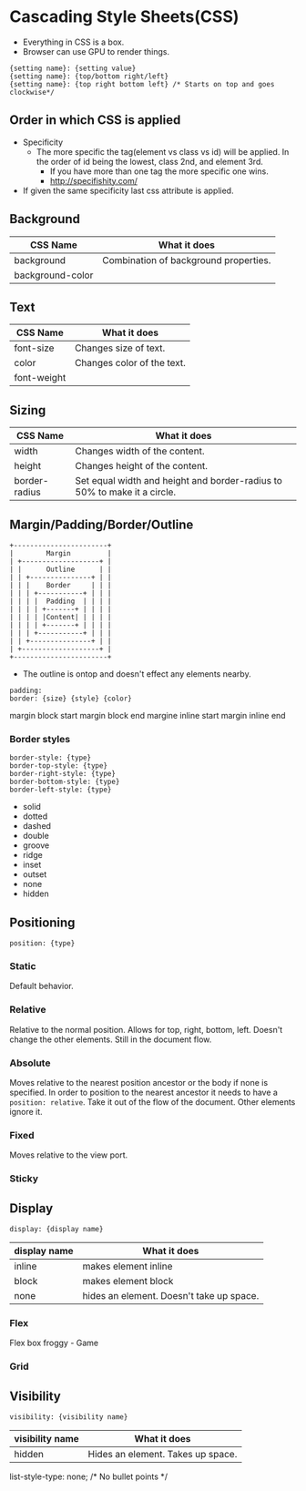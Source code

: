 # Cascading Style Sheets(CSS)
- Everything in CSS is a box.
- Browser can use GPU to render things.

```
{setting name}: {setting value}
{setting name}: {top/bottom right/left}
{setting name}: {top right bottom left} /* Starts on top and goes clockwise*/
```

## Order in which CSS is applied
- Specificity
    - The more specific the tag(element vs class vs id) will be applied. In the order of id being the lowest, class 2nd, and element 3rd.
        - If you have more than one tag the more specific one wins.
        - http://specifishity.com/
- If given the same specificity last css attribute is applied.

## Background

| CSS Name         | What it does |
|------------------|--------------|
| background       | Combination of background properties.              |
| background-color |              |

## Text

| CSS Name  | What it does               |
|-----------|----------------------------|
| font-size | Changes size of text.                            |
| color     | Changes color of the text. |
| font-weight     |  |


## Sizing

| CSS Name      | What it does                                                                    |
|---------------|---------------------------------------------------------------------------------|
| width         | Changes width of the content.                                                   |
| height        | Changes height of the content.                                                  |
| border-radius | Set equal width and height and border-radius to 50% to make it a circle. |

## Margin/Padding/Border/Outline

```
+-----------------------+
|        Margin         |
| +-------------------+ |
| |      Outline      | |
| | +---------------+ | |
| | |    Border     | | |
| | | +-----------+ | | |
| | | |  Padding  | | | |
| | | | +-------+ | | | |
| | | | |Content| | | | |
| | | | +-------+ | | | |
| | | +-----------+ | | |
| | +---------------+ | |
| +-------------------+ |
+-----------------------+
```
- The outline is ontop and doesn't effect any elements nearby.

```
padding: 
border: {size} {style} {color}
```
margin block start
margin block end
margine inline start
margin inline end

### Border styles

```
border-style: {type}
border-top-style: {type}
border-right-style: {type}
border-bottom-style: {type}
border-left-style: {type}
```

- solid
- dotted
- dashed
- double
- groove
- ridge
- inset
- outset
- none
- hidden

## Positioning

`position: {type}`

### Static
Default behavior.
### Relative
Relative to the normal position. Allows for top, right, bottom, left. Doesn't change the other elements. Still in the document flow.
### Absolute
Moves relative to the nearest position ancestor or the body if none is specified. In order to position to the nearest ancestor it needs to have a `position: relative`. Take it out of the flow of the document. Other elements ignore it.
### Fixed
Moves relative to the view port.
### Sticky


## Display

`display: {display name}`

| display name | What it does                                 |
|--------------|----------------------------------------------|
| inline       | makes element inline                         |
| block        | makes element block                          |
| none         | hides an element. Doesn't take up space. |

### Flex
Flex box froggy
    - Game
### Grid

## Visibility

`visibility: {visibility name}`

| visibility name | What it does |
|----------|--------------|
| hidden   |  Hides an element. Takes up space.            |


list-style-type: none; /* No bullet points */
